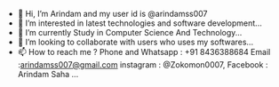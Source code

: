 - 👋 Hi, I’m Arindam and my user id is @arindamss007
- 👀 I’m interested in latest technologies and software development...
- 🌱 I’m currently Study in Computer Science And Technology...
- 💞️ I’m looking to collaborate with users who uses my softwares...
- 📫 How to reach me ?
Phone and Whatsapp : +91 8436388684 
Email :arindamss007@gmail.com 
instagram : @Zokomon0007,
Facebook : Arindam Saha ...

<!---
arindamss007/arindamss007 is a ✨ special ✨ repository because its `README.md` (this file) appears on your GitHub profile.
You can click the Preview link to take a look at your changes.
--->
